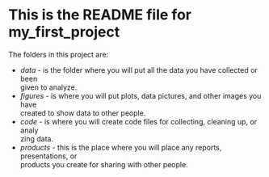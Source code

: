 # This is the README file for my_first_project
The folders in this project are: 
* _data_ - is the folder where you will put all the data you have collected or been \
given to analyze. 
* _figures_ - is where you will put plots, data pictures, and other images you have \
created to show data to other people. 
* _code_ - is where you will create code files for collecting, cleaning up, or analy\
zing data. 
* _products_ - this is the place where you will place any reports, presentations, or\
 products you create for sharing with other people.